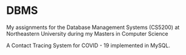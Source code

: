 # DBMS
My assignments for the Database Management Systems (CS5200) at Northeastern University during my Masters in Computer Science

A Contact Tracing System for COVID - 19 implemented in MySQL. 
